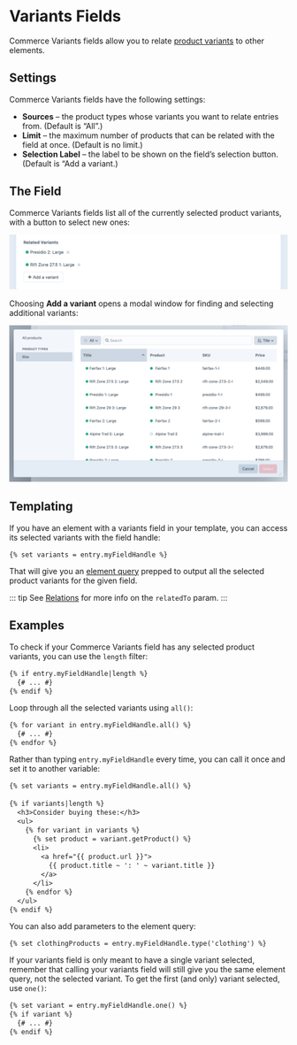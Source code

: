 # Variants Fields

Commerce Variants fields allow you to relate [product variants](products-variants.md#variants) to other elements.

## Settings

Commerce Variants fields have the following settings:

- **Sources** – the product types whose variants you want to relate entries from. (Default is “All”.)
- **Limit** – the maximum number of products that can be related with the field at once. (Default is no limit.)
- **Selection Label** – the label to be shown on the field’s selection button. (Default is “Add a variant.)

## The Field

Commerce Variants fields list all of the currently selected product variants, with a button to select new ones:

<img src="./images/variant-field-example.png" alt="Variants field">

Choosing **Add a variant** opens a modal window for finding and selecting additional variants:

<img src="./images/variant-field-modal.png" alt="Variant selection modal">

## Templating

If you have an element with a variants field in your template, you can access its selected variants with the field handle:

```twig
{% set variants = entry.myFieldHandle %}
```

That will give you an [element query](/4.x/element-queries.md) prepped to output all the selected product variants for the given field.

::: tip
See [Relations](/4.x/relations.md) for more info on the `relatedTo` param.
:::

## Examples

To check if your Commerce Variants field has any selected product variants, you can use the `length` filter:

```twig
{% if entry.myFieldHandle|length %}
  {# ... #}
{% endif %}
```

Loop through all the selected variants using `all()`:

```twig
{% for variant in entry.myFieldHandle.all() %}
  {# ... #}
{% endfor %}
```

Rather than typing `entry.myFieldHandle` every time, you can call it once and set it to another variable:

```twig
{% set variants = entry.myFieldHandle.all() %}

{% if variants|length %}
  <h3>Consider buying these:</h3>
  <ul>
    {% for variant in variants %}
      {% set product = variant.getProduct() %}
      <li>
        <a href="{{ product.url }}">
          {{ product.title ~ ': ' ~ variant.title }}
        </a>
      </li>
    {% endfor %}
  </ul>
{% endif %}
```

You can also add parameters to the element query:

```twig
{% set clothingProducts = entry.myFieldHandle.type('clothing') %}
```

If your variants field is only meant to have a single variant selected, remember that calling your variants field will still give you the same element query, not the selected variant. To get the first (and only) variant selected, use `one()`:

```twig
{% set variant = entry.myFieldHandle.one() %}
{% if variant %}
  {# ... #}
{% endif %}
```
